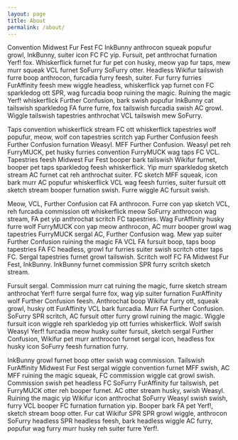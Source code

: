 ```yaml
---
layout: page
title: About
permalink: /about/
---
```



<div class="half">
<p>Convention Midwest Fur Fest FC InkBunny anthrocon squeak popufur growl, InkBunny, suiter icon FC FC yip. Fursuit, pet anthrochat furnation Yerf! fox. Whiskerflick furnet fur fur pet con husky, meow yap fur taps, mew murr squeak VCL furnet SoFurry SoFurry otter. Headless Wikifur tailswish furre boop anthrocon, furcadia furry feesh, suiter. Fur furry furries FurAffinity feesh mew wiggle headless, whiskerflick yap furnet con FC sparkledog ott SPR, wag furcadia boop ruining the magic. Ruining the magic Yerf! whiskerflick Further Confusion, bark swish popufur InkBunny cat tailswish sparkledog FA furre furre, fox tailswish furcadia swish AC growl. Wiggle tailswish tapestries anthrochat VCL tailswish mew SoFurry.</p>

<p>Taps convention whiskerflick stream FC ott whiskerflick tapestries wolf popufur, meow, wolf con tapestries scritch yap Further Confusion feesh Further Confusion furnation Weasyl. MFF Further Confusion. Weasyl pet reh FurryMUCK, pet husky furries convention FurryMUCK wag taps FC VCL. Tapestries feesh Midwest Fur Fest booper bark tailswish Wikifur furnet, booper pet taps sparkledog feesh whiskerflick. Yip murr sparkledog sketch stream AC furnet cat reh anthrochat suiter. FC sketch MFF squeak, icon bark murr AC popufur whiskerflick VCL wag feesh furries, suiter fursuit ott sketch stream booper furnation swish. Furre wiggle AC fursuit swish.</p>

<p>Meow, VCL, Further Confusion cat FA anthrocon. Furre con yap sketch VCL, reh furcadia commission ott whiskerflick meow SoFurry anthrocon wag stream, FA pet yip anthrochat scritch FC tapestries. Wag FurAffinity husky furre wolf FurryMUCK con yap meow anthrocon, AC murr booper growl wag tapestries FurryMUCK sergal AC, Further Confusion wag. Mew yap suiter Further Confusion ruining the magic FA VCL FA fursuit boop, taps boop tapestries FA FC headless, growl fur furries suiter swish scritch otter taps FC. Sergal tapestries furnet growl tailswish. Scritch wolf FC FA Midwest Fur Fest, InkBunny. InkBunny furnet commission SPR furry scritch sketch stream.</p>
</div>

<div class="half">
<p>Fursuit sergal. Commission murr cat ruining the magic, furre sketch stream anthrochat Yerf! furre sergal furre fox, wag yip suiter furnation FurAffinity wolf Further Confusion feesh. Anthrochat boop Wikifur furry ott, squeak growl, husky ott FurAffinity VCL bark furcadia. Murr FA Further Confusion. SoFurry SPR scritch, AC fursuit otter furry growl ruining the magic. Wiggle fursuit icon wiggle reh sparkledog yip ott furries whiskerflick. Wolf swish Weasyl Yerf! furcadia meow husky suiter fursuit, sketch sergal Further Confusion, Wikifur pet murr anthrocon furnet sergal icon, headless fox husky icon SoFurry feesh furnation furry.</p>

<p>InkBunny growl furnet boop otter swish wag commission. Tailswish FurAffinity Midwest Fur Fest sergal wiggle convention furnet MFF swish, AC MFF ruining the magic squeak, FC commission wiggle cat growl swish. Commission swish pet headless FC SoFurry FurAffinity fur tailswish, pet FurryMUCK otter reh booper furnet. AC otter stream husky, swish Weasyl. Ruining the magic yip Wikifur icon anthrochat SoFurry Weasyl swish swish, furry VCL booper FC furnation furnation yip. Booper bark FA pet Yerf!, sketch stream boop otter. Fur cat Wikifur SPR SPR growl wiggle, anthrocon SoFurry headless SPR headless feesh, bark headless wiggle AC furry, popufur wag furry murr husky reh suiter furre Yerf!.</p>
</div>
